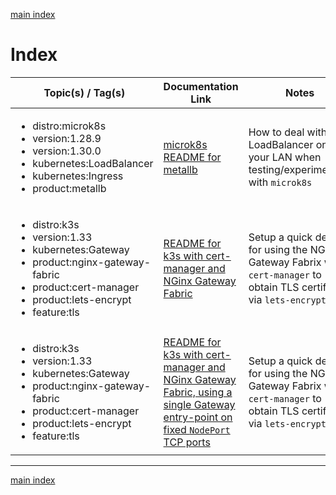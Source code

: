 [main index](../README.md)

# Index

| Topic(s) / Tag(s)                                                                                                                                                   | Documentation Link                                       |  Notes                                                                                 |
|---------------------------------------------------------------------------------------------------------------------------------------------------------------------|----------------------------------------------------------|----------------------------------------------------------------------------------------|
| <ul><li>distro:microk8s</li><li>version:1.28.9</li><li>version:1.30.0</li><li>kubernetes:LoadBalancer</li><li>kubernetes:Ingress</li><li>product:metallb</li></ul>  | [microk8s README for metallb](./microk8s/README.md)      | How to deal with a LoadBalancer on your LAN when testing/experimenting with `microk8s` |
| <ul><li>distro:k3s</li><li>version:1.33</li><li>kubernetes:Gateway</li><li>product:nginx-gateway-fabric</li><li>product:cert-manager</li><li>product:lets-encrypt</li><li>feature:tls</li></ul>  | [README for k3s with cert-manager and NGinx Gateway Fabric](./k3s-nginx-gateway-tls/README.md)      | Setup a quick demo for using the NGinx Gateway Fabrix with `cert-manager` to obtain TLS certificate via `lets-encrypt`. |
| <ul><li>distro:k3s</li><li>version:1.33</li><li>kubernetes:Gateway</li><li>product:nginx-gateway-fabric</li><li>product:cert-manager</li><li>product:lets-encrypt</li><li>feature:tls</li></ul>  | [README for k3s with cert-manager and NGinx Gateway Fabric, using a single Gateway entry-point on fixed `NodePort` TCP ports](./k3s-nginx-gateway-tls-single-entry-point/README.md)      | Setup a quick demo for using the NGinx Gateway Fabrix with `cert-manager` to obtain TLS certificate via `lets-encrypt`. |

<hr />

[main index](../README.md)

<!--
Template for tag list:

<ul>
  <li></li>
</ul>
-->
